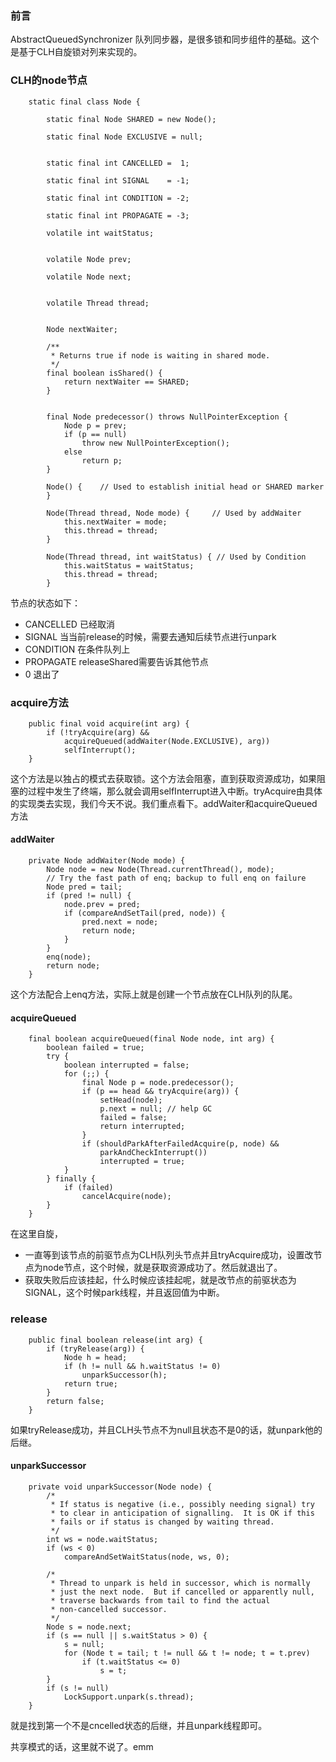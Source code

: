 ### 前言

AbstractQueuedSynchronizer 队列同步器，是很多锁和同步组件的基础。这个是基于CLH自旋锁对列来实现的。


### CLH的node节点


```
    static final class Node {

        static final Node SHARED = new Node();

        static final Node EXCLUSIVE = null;


        static final int CANCELLED =  1;

        static final int SIGNAL    = -1;

        static final int CONDITION = -2;
     
        static final int PROPAGATE = -3;

        volatile int waitStatus;

      
        volatile Node prev;

        volatile Node next;

      
        volatile Thread thread;

    
        Node nextWaiter;

        /**
         * Returns true if node is waiting in shared mode.
         */
        final boolean isShared() {
            return nextWaiter == SHARED;
        }

       
        final Node predecessor() throws NullPointerException {
            Node p = prev;
            if (p == null)
                throw new NullPointerException();
            else
                return p;
        }

        Node() {    // Used to establish initial head or SHARED marker
        }

        Node(Thread thread, Node mode) {     // Used by addWaiter
            this.nextWaiter = mode;
            this.thread = thread;
        }

        Node(Thread thread, int waitStatus) { // Used by Condition
            this.waitStatus = waitStatus;
            this.thread = thread;
        }
```

节点的状态如下：

* CANCELLED 已经取消
* SIGNAL 当当前release的时候，需要去通知后续节点进行unpark
* CONDITION 在条件队列上
* PROPAGATE releaseShared需要告诉其他节点
* 0 退出了


### acquire方法

```
    public final void acquire(int arg) {
        if (!tryAcquire(arg) &&
            acquireQueued(addWaiter(Node.EXCLUSIVE), arg))
            selfInterrupt();
    }
```

这个方法是以独占的模式去获取锁。这个方法会阻塞，直到获取资源成功，如果阻塞的过程中发生了终端，那么就会调用selfInterrupt进入中断。tryAcquire由具体的实现类去实现，我们今天不说。我们重点看下。addWaiter和acquireQueued方法

#### addWaiter

```
    private Node addWaiter(Node mode) {
        Node node = new Node(Thread.currentThread(), mode);
        // Try the fast path of enq; backup to full enq on failure
        Node pred = tail;
        if (pred != null) {
            node.prev = pred;
            if (compareAndSetTail(pred, node)) {
                pred.next = node;
                return node;
            }
        }
        enq(node);
        return node;
    }
```

这个方法配合上enq方法，实际上就是创建一个节点放在CLH队列的队尾。

#### acquireQueued


```
    final boolean acquireQueued(final Node node, int arg) {
        boolean failed = true;
        try {
            boolean interrupted = false;
            for (;;) {
                final Node p = node.predecessor();
                if (p == head && tryAcquire(arg)) {
                    setHead(node);
                    p.next = null; // help GC
                    failed = false;
                    return interrupted;
                }
                if (shouldParkAfterFailedAcquire(p, node) &&
                    parkAndCheckInterrupt())
                    interrupted = true;
            }
        } finally {
            if (failed)
                cancelAcquire(node);
        }
    }
```

在这里自旋，
* 一直等到该节点的前驱节点为CLH队列头节点并且tryAcquire成功，设置改节点为node节点，这个时候，就是获取资源成功了。然后就退出了。
* 获取失败后应该挂起，什么时候应该挂起呢，就是改节点的前驱状态为SIGNAL，这个时候park线程，并且返回值为中断。


### release

```
    public final boolean release(int arg) {
        if (tryRelease(arg)) {
            Node h = head;
            if (h != null && h.waitStatus != 0)
                unparkSuccessor(h);
            return true;
        }
        return false;
    }
```

如果tryRelease成功，并且CLH头节点不为null且状态不是0的话，就unpark他的后继。

#### unparkSuccessor

```
    private void unparkSuccessor(Node node) {
        /*
         * If status is negative (i.e., possibly needing signal) try
         * to clear in anticipation of signalling.  It is OK if this
         * fails or if status is changed by waiting thread.
         */
        int ws = node.waitStatus;
        if (ws < 0)
            compareAndSetWaitStatus(node, ws, 0);

        /*
         * Thread to unpark is held in successor, which is normally
         * just the next node.  But if cancelled or apparently null,
         * traverse backwards from tail to find the actual
         * non-cancelled successor.
         */
        Node s = node.next;
        if (s == null || s.waitStatus > 0) {
            s = null;
            for (Node t = tail; t != null && t != node; t = t.prev)
                if (t.waitStatus <= 0)
                    s = t;
        }
        if (s != null)
            LockSupport.unpark(s.thread);
    }
```

就是找到第一个不是cncelled状态的后继，并且unpark线程即可。


共享模式的话，这里就不说了。emm

